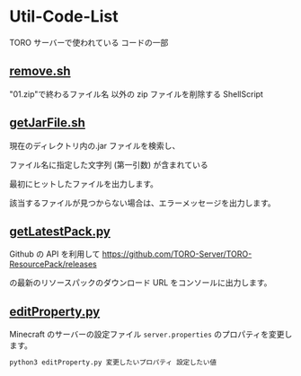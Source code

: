 # Util-Code-List

TORO サーバーで使われている コードの一部

## [remove.sh](/remove.sh)

"01.zip"で終わるファイル名 以外の zip ファイルを削除する ShellScript

## [getJarFile.sh](/getJarFile.sh)

現在のディレクトリ内の.jar ファイルを検索し、

ファイル名に指定した文字列 (第一引数) が含まれている

最初にヒットしたファイルを出力します。

該当するファイルが見つからない場合は、エラーメッセージを出力します。

## [getLatestPack.py](/getLatestPack.py)

Github の API を利用して <https://github.com/TORO-Server/TORO-ResourcePack/releases>

の最新のリソースパックのダウンロード URL をコンソールに出力します。

## [editProperty.py](/editProperty.py)

Minecraft のサーバーの設定ファイル `server.properties` のプロパティを変更します。

```sh
python3 editProperty.py 変更したいプロパティ 設定したい値
```
